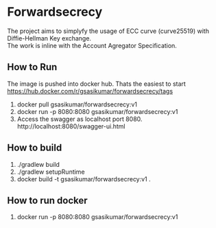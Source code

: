 # Forwardsecrecy

The project aims to simplyfy the usage of ECC curve (curve25519) with Diffie-Hellman Key exchange.  
The work is inline with the Account Agregator Specification.

## How to Run
The image is pushed into docker hub. Thats the easiest to start
https://hub.docker.com/r/gsasikumar/forwardsecrecy/tags

1. docker pull gsasikumar/forwardsecrecy:v1
2. docker run -p 8080:8080 gsasikumar/forwardsecrecy:v1
3. Access the swagger as localhost port 8080. http://localhost:8080/swagger-ui.html


## How to build
1. ./gradlew build
2. ./gradlew setupRuntime
3. docker build -t gsasikumar/forwardsecrecy:v1 .

## How to run docker
1. docker run -p 8080:8080 gsasikumar/forwardsecrecy:v1

